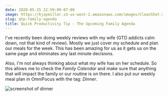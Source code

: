 ```yaml
---
date: 2020-05-25 22:59:00-07:00
image: https://kjaymiller.s3-us-west-2.amazonaws.com/images/CleanShot-2020-05-25-at-22.50.08.png
slug: qtp-family-agenda
title: Quick Productivity Tip - The Upcoming Family Agenda
---
```


I've recently been doing weekly reviews with my wife (GTD addicts calm down, not that kind of review). Mostly we just cover my schedule and plan our meals for the week. This has been amazing for us as it gets us on the same page and eliminates any last minute decisions. 

Also, I'm not always thinking about what my wife has on her schedule. So this allows me to check the _Family Calendar_ and make sure that anything that will impact the family or our routine is on there. I also put our weekly meal plan in OmniFocus with the tag: _Dinner_.

![screenshot of dinner](https://kjaymiller.s3-us-west-2.amazonaws.com/images/CleanShot-2020-05-25-at-22.50.08.png)